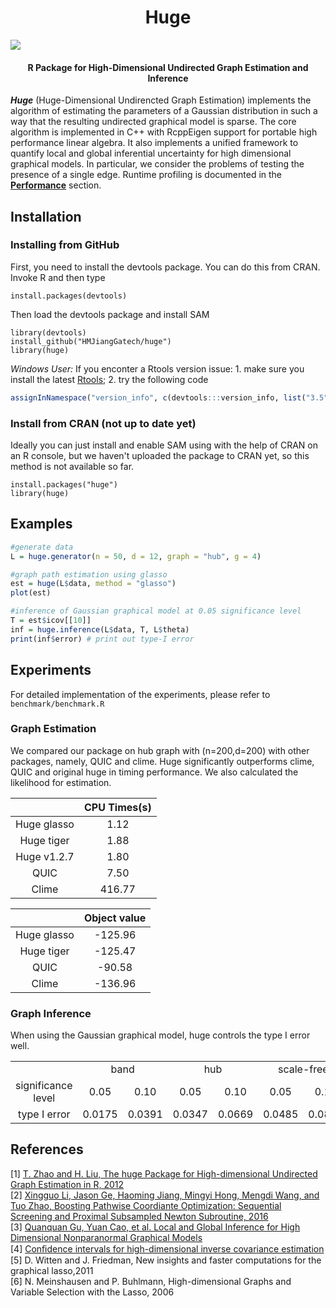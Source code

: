 <h1 align="center">Huge</h1>

[![](https://cranlogs.r-pkg.org/badges/huge)](https://cran.r-project.org/package=huge)

<h4 align="center">R Package for High-Dimensional Undirected Graph Estimation and Inference</h4>

___Huge___ (Huge-Dimensional Undirencted Graph Estimation) implements the algorithm of estimating the parameters of a Gaussian distribution in such a way that the resulting undirected graphical model is sparse. The core algorithm is implemented in C++ with RcppEigen support for portable high performance linear algebra. It also implements a unified framework to quantify local and global inferential uncertainty for high dimensional graphical models. In particular, we consider the problems of testing the presence of a single edge. Runtime profiling is documented in the [__Performance__](#performance) section.


## Installation
### Installing from GitHub

First, you need to install the devtools package. You can do this from CRAN. Invoke R and then type

```
install.packages(devtools)
```

Then load the devtools package and install SAM

```
library(devtools)
install_github("HMJiangGatech/huge")
library(huge)
```

*Windows User:*  If you enconter a Rtools version issue: 1. make sure you install the latest [Rtools](https://cran.r-project.org/bin/windows/Rtools/); 2. try the following code
```R
assignInNamespace("version_info", c(devtools:::version_info, list("3.5" = list(version_min = "3.3.0", version_max = "99.99.99", path = "bin"))), "devtools")
```

### Install from CRAN (not up to date yet)

Ideally you can just install and enable SAM using with the help of CRAN on an R console, but we haven't uploaded the package to CRAN yet, so this method is not available so far.

```
install.packages("huge")
library(huge)
```

## Examples

```R
#generate data  
L = huge.generator(n = 50, d = 12, graph = "hub", g = 4)

#graph path estimation using glasso  
est = huge(L$data, method = "glasso")
plot(est)

#inference of Gaussian graphical model at 0.05 significance level  
T = est$icov[[10]]  
inf = huge.inference(L$data, T, L$theta)
print(inf$error) # print out type-I error
```

## Experiments
For detailed implementation of the experiments, please refer to `benchmark/benchmark.R`

### Graph Estimation

We compared our package on hub graph with (n=200,d=200) with other packages, namely, QUIC and clime.
Huge significantly outperforms clime, QUIC and original huge in timing performance. We also calculated the likelihood for estimation.

<center>
<table>
  <thead>
    <tr>
      <th></th>
      <th>CPU Times(s)</th>
    </tr>
  </thead>
  <tbody>
    <tr>
      <td><center>Huge glasso</center></td>
      <td><center>1.12</center></td>
    </tr>
    <tr>
      <td><center>Huge tiger</center></td>
      <td><center>1.88</center></td>
    <tr>
      <td><center>Huge v1.2.7</center></td>
      <td><center>1.80</center></td>
    </tr>
	<tr>
	  <td><center>QUIC</center></td>
      <td><center>7.50</center></td>
	</tr>
	<tr>
	  <td><center>Clime</center></td>
      <td><center>416.77</center></td>
	</tr>
  </tbody>
</table>
</center>

<center>
<table>
  <thead>
    <tr>
      <th></th>
      <th>Object value</th>
    </tr>
  </thead>
  <tbody>
    <tr>
      <td><center>Huge glasso</center></td>
      <td><center>-125.96</center></td>
    </tr>
    <tr>
      <td><center>Huge tiger</center></td>
      <td><center>-125.47</center></td>
	<tr>
	  <td><center>QUIC</center></td>
      <td><center>-90.58</center></td>
	</tr>
	<tr>
	  <td><center>Clime</center></td>
      <td><center>-136.96</center></td>
	</tr>
  </tbody>
</table>
</center>

### Graph Inference
When using the Gaussian graphical model, huge controls the type I error well.

<center>
<table>
    <tr>
	  <td></td>
	  <td colspan = "2"><center>band</center></td>
	  <td colspan = "2"><center>hub</center></td>
	  <td colspan = "2"><center>scale-free</center></td>
	<tr>
      <td><center>significance level</center></td>
      <td><center>0.05</center></td>
      <td><center>0.10</center></td>
	  <td><center>0.05</center></td>
      <td><center>0.10</center></td>
      <td><center>0.05</center></td>
      <td><center>0.10</center></td>
    </tr>
    <tr>
      <td><center>type I error</center></td>
	  <td><center>0.0175</center></td>
	  <td><center>0.0391</center></td>
      <td><center>0.0347</center></td>
	  <td><center>0.0669</center></td>
	  <td><center>0.0485</center></td>
      <td><center>0.0854</center></td>
	</tr>
  </tbody>
</table>
</center>

## References
[1] [T. Zhao and H. Liu, The huge Package for High-dimensional Undirected Graph Estimation in R, 2012](https://cran.r-project.org/web/packages/huge/vignettes/vignette.pdf)  
[2] [Xingguo Li, Jason Ge, Haoming Jiang, Mingyi Hong, Mengdi Wang, and Tuo Zhao, Boosting Pathwise Coordiante Optimization: Sequential Screening and Proximal Subsampled Newton Subroutine, 2016](https://www2.isye.gatech.edu/~tzhao80/)  
[3] [Quanquan Gu, Yuan Cao, et al. Local and Global Inference for High Dimensional Nonparanormal Graphical Models](https://arxiv.org/abs/1502.02347)  
[4] [Conﬁdence intervals for high-dimensional inverse covariance estimation](https://projecteuclid.org/download/pdfview_1/euclid.ejs/1433195859)  
[5] D. Witten and J. Friedman, New insights and faster computations for the graphical lasso,2011  
[6] N. Meinshausen and P. Buhlmann, High-dimensional Graphs and Variable Selection with the Lasso, 2006
